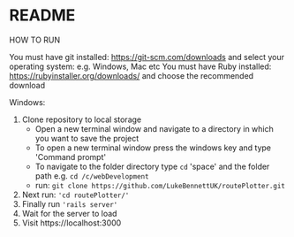 # README

HOW TO RUN

You must have git installed: https://git-scm.com/downloads and select your operating system: e.g. Windows, Mac etc
You must have Ruby installed: https://rubyinstaller.org/downloads/ and choose the recommended download

Windows:
1. Clone repository to local storage
    * Open a new terminal window and navigate to a directory in which you want to save the project
    * To open a new terminal window press the windows key and type 'Command prompt'
    * To navigate to the folder directory type `cd` 'space' and the folder path e.g. `cd /c/webDevelopment`
    * run: `git clone https://github.com/LukeBennettUK/routePlotter.git`
2. Next run: `'cd routePlotter/'`
3. Finally run `'rails server'`
4. Wait for the server to load
5. Visit https://localhost:3000
